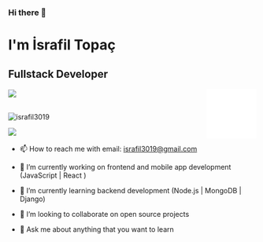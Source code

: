 ### Hi there 👋

<h1>I'm İsrafil Topaç</h1>

 <h2>Fullstack Developer</h2>

<img src="https://github-readme-stats.vercel.app/api?username=israfil3019&show_icons=true&theme=dracula" align='center' width="55%">

<img src="./animation_500_kd7ngokt.gif" alt="react-native" width="20%" height="20%" align="right">

<br>
<br>
<p align="left"> <img src="https://komarev.com/ghpvc/?username=israfil3019" alt="israfil3019" /> </p>

[![](https://img.shields.io/badge/linkedin-%230077B5.svg?&style=for-the-badge&logo=linkedin&logoColor=white)](https://www.linkedin.com/in/israfil-topa%C3%A7-776848203/)

- 📫 How to reach me with email: israfil3019@gmail.com

- 🔭 I’m currently working on frontend and mobile app development (JavaScript | React )
- 🌱 I’m currently learning backend development (Node.js | MongoDB | Django)
- 👯 I’m looking to collaborate on open source projects
- 💬 Ask me about anything that you want to learn
